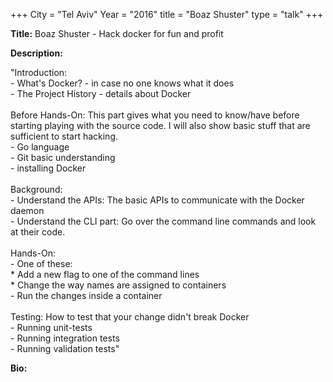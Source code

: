 +++
City = "Tel Aviv"
Year = "2016"
title = "Boaz Shuster"
type = "talk"
+++

<div class="span-15  ">
  <div class="span-15  last ">
  <p><strong>Title:</strong>
  Boaz Shuster - Hack docker for fun and profit
  </p>

  <p><strong>Description:</strong></p>

  <p>
  "Introduction:<br>
 - What's Docker? - in case no one knows what it does<br>
 - The Project History - details about Docker<br>
<br>
Before Hands-On: This part gives what you need to know/have before starting playing with the source code. I will also show basic stuff that are sufficient to start hacking.<br>
 - Go language<br>
 - Git basic understanding<br>
 - installing Docker<br>
<br>
Background:<br>
 - Understand the APIs: The basic APIs to communicate with the Docker daemon<br>
 - Understand the CLI part: Go over the command line commands and look at their code.<br>
<br>
Hands-On:<br>
 - One of these:<br>
  * Add a new flag to one of the command lines<br>
  * Change the way names are assigned to containers<br>
 - Run the changes inside a container<br>
<br>
Testing: How to test that your change didn't break Docker<br>
 - Running unit-tests<br>
 - Running integration tests<br>
 - Running validation tests"

</p>
    <p><strong>Bio:</strong></p>

  <p></p>

  </div>
</div>
